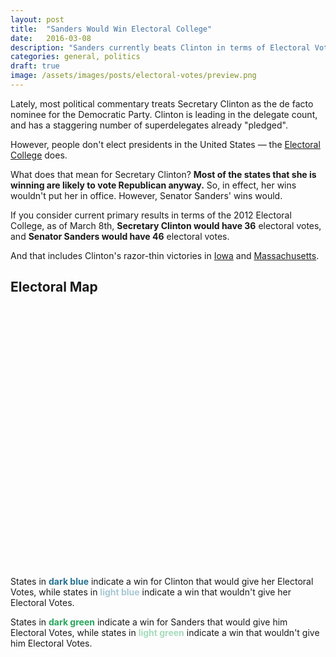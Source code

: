 ```yaml
---
layout: post
title:  "Sanders Would Win Electoral College"
date:   2016-03-08
description: "Sanders currently beats Clinton in terms of Electoral Votes"
categories: general, politics
draft: true
image: /assets/images/posts/electoral-votes/preview.png
---
```



Lately, most political commentary treats Secretary Clinton as the de facto nominee for the Democratic Party.  Clinton is leading in the delegate count, and has a staggering number of superdelegates already "pledged".

However, people don't elect presidents in the United States &mdash; the [Electoral College](https://en.wikipedia.org/wiki/Electoral_College_(United_States)) does.

What does that mean for Secretary Clinton?  **Most of the states that she is winning are likely to vote Republican anyway.**  So, in effect, her wins wouldn't put her in office.  However, Senator Sanders' wins would.

If you consider current primary results in terms of the 2012 Electoral College, as of March 8th, **Secretary Clinton would have 36** electoral votes, and **Senator Sanders would have 46** electoral votes.

And that includes Clinton's razor-thin victories in [Iowa](https://www.google.com/search?q=iowa+democratic+caucus) and [Massachusetts](https://www.google.com/search?q=massachusetts+democratic+primary).

## Electoral Map

<div id="container" style="position: relative; width: 700px; height: 360px;margin-bottom: 72px;"></div>


States in <span class="caption hillary-yes">dark blue</span> indicate a win for Clinton that would give her Electoral Votes, while states in <span class="caption hillary-no">light blue</span> indicate a win that wouldn't give her Electoral Votes.

States in <span class="caption bernie-yes">dark green</span> indicate a win for Sanders that would give him Electoral Votes, while states in <span class="caption bernie-no">light green</span> indicate a win that wouldn't give him Electoral Votes.

<script src="//cdnjs.cloudflare.com/ajax/libs/d3/3.5.3/d3.min.js"></script>
<script src="//cdnjs.cloudflare.com/ajax/libs/topojson/1.6.9/topojson.min.js"></script>
<script src="/assets/js/datamaps.all.min.js"></script>


<style>
.hoverinfo table tr td {
  line-height: 1.1em;
  padding: 4px 2px;
}
.caption {
  font-weight: bold;
}
.hillary-yes {
  color: #267291;
}
.hillary-no {
  color: #A7C7D4;
}
.bernie-yes {
  color: #26A65B;
}
.bernie-no {
  color: #A6DCBC;
}
</style>
<script>
var election = new Datamap({
  scope: "usa",
  element: document.getElementById("container"),
  geographyConfig: {
    highlightBorderColor: "#323534",
    popupTemplate: function(geography, data) {
      winner2012 = "Democrat"
      if(data.winner_2012 == "R") {
        winner2012 = "Republican"
      }

      winner2016 = "TBD"
      if(data.winner_2016 == "H") {
        winner2016 = "Hillary"
      } else if(data.winner_2016 == "B") {
        winner2016 = "Bernie"
      }

      tableRows = []
      tableRows.push("<tr> <td> Electoral Votes: </td> <td> " + data.electoral_votes + " </td> </tr>")
      tableRows.push("<tr> <td> 2012 General: <br /> Outcome </td> <td> " + winner2012 + " </td> </tr>")
      tableRows.push("<tr> <td> 2016 Primary: <br /> Outcome </td> <td> " + winner2016 + " </td> </tr>")

      return "<div class='hoverinfo'> <strong>" + geography.properties.name + "</strong><br /> <table><tbody> " + tableRows.join(" ") +  " </tbody></table> </div>"
    },
    highlightOnHover: false,
    highlightBorderWidth: 1
  },
  defaultFillName: "TBD",
  fills: {
  "H1": "#267291",
  "H0": "#A7C7D4",
  "B1": "#26A65B",
  "B0": "#A6DCBC",
  "defaultFill": "#EEE"
},
data:{
 "AL": {
 "electoral_votes": 9,
"winner_2012": "R",
"winner_2016": "H",
"fillKey": "H0" 
},
"AK": {
 "electoral_votes": 3,
"winner_2012": "R",
"winner_2016": "",
"fillKey": "NONE" 
},
"AZ": {
 "electoral_votes": 11,
"winner_2012": "R",
"winner_2016": "",
"fillKey": "NONE" 
},
"AR": {
 "electoral_votes": 6,
"winner_2012": "R",
"winner_2016": "H",
"fillKey": "H0" 
},
"CA": {
 "electoral_votes": 55,
"winner_2012": "D",
"winner_2016": "",
"fillKey": "NONE" 
},
"CO": {
 "electoral_votes": 9,
"winner_2012": "D",
"winner_2016": "B",
"fillKey": "B1" 
},
"CT": {
 "electoral_votes": 7,
"winner_2012": "D",
"winner_2016": "",
"fillKey": "NONE" 
},
"DC": {
 "electoral_votes": 3,
"winner_2012": "D",
"winner_2016": "",
"fillKey": "NONE" 
},
"DE": {
 "electoral_votes": 3,
"winner_2012": "D",
"winner_2016": "",
"fillKey": "NONE" 
},
"FL": {
 "electoral_votes": 29,
"winner_2012": "D",
"winner_2016": "",
"fillKey": "NONE" 
},
"GA": {
 "electoral_votes": 16,
"winner_2012": "R",
"winner_2016": "H",
"fillKey": "H0" 
},
"HI": {
 "electoral_votes": 4,
"winner_2012": "D",
"winner_2016": "",
"fillKey": "NONE" 
},
"ID": {
 "electoral_votes": 4,
"winner_2012": "R",
"winner_2016": "",
"fillKey": "NONE" 
},
"IL": {
 "electoral_votes": 20,
"winner_2012": "D",
"winner_2016": "",
"fillKey": "NONE" 
},
"IN": {
 "electoral_votes": 11,
"winner_2012": "R",
"winner_2016": "",
"fillKey": "NONE" 
},
"IA": {
 "electoral_votes": 6,
"winner_2012": "D",
"winner_2016": "H",
"fillKey": "H1" 
},
"KS": {
 "electoral_votes": 6,
"winner_2012": "R",
"winner_2016": "B",
"fillKey": "B0" 
},
"KY": {
 "electoral_votes": 8,
"winner_2012": "R",
"winner_2016": "",
"fillKey": "NONE" 
},
"LA": {
 "electoral_votes": 8,
"winner_2012": "R",
"winner_2016": "H",
"fillKey": "H0" 
},
"ME": {
 "electoral_votes": 4,
"winner_2012": "D",
"winner_2016": "B",
"fillKey": "B1" 
},
"MD": {
 "electoral_votes": 10,
"winner_2012": "D",
"winner_2016": "",
"fillKey": "NONE" 
},
"MA": {
 "electoral_votes": 11,
"winner_2012": "D",
"winner_2016": "H",
"fillKey": "H1" 
},
"MI": {
 "electoral_votes": 16,
"winner_2012": "D",
"winner_2016": "B",
"fillKey": "B1" 
},
"MN": {
 "electoral_votes": 10,
"winner_2012": "D",
"winner_2016": "B",
"fillKey": "B1" 
},
"MS": {
 "electoral_votes": 6,
"winner_2012": "R",
"winner_2016": "H",
"fillKey": "H0" 
},
"MO": {
 "electoral_votes": 10,
"winner_2012": "R",
"winner_2016": "",
"fillKey": "NONE" 
},
"MT": {
 "electoral_votes": 3,
"winner_2012": "R",
"winner_2016": "",
"fillKey": "NONE" 
},
"NE": {
 "electoral_votes": 5,
"winner_2012": "R",
"winner_2016": "B",
"fillKey": "B0" 
},
"NV": {
 "electoral_votes": 6,
"winner_2012": "D",
"winner_2016": "H",
"fillKey": "H1" 
},
"NH": {
 "electoral_votes": 4,
"winner_2012": "D",
"winner_2016": "B",
"fillKey": "B1" 
},
"NJ": {
 "electoral_votes": 14,
"winner_2012": "D",
"winner_2016": "",
"fillKey": "NONE" 
},
"NM": {
 "electoral_votes": 5,
"winner_2012": "D",
"winner_2016": "",
"fillKey": "NONE" 
},
"NY": {
 "electoral_votes": 29,
"winner_2012": "D",
"winner_2016": "",
"fillKey": "NONE" 
},
"NC": {
 "electoral_votes": 15,
"winner_2012": "R",
"winner_2016": "",
"fillKey": "NONE" 
},
"ND": {
 "electoral_votes": 3,
"winner_2012": "R",
"winner_2016": "",
"fillKey": "NONE" 
},
"OH": {
 "electoral_votes": 18,
"winner_2012": "D",
"winner_2016": "",
"fillKey": "NONE" 
},
"OK": {
 "electoral_votes": 7,
"winner_2012": "R",
"winner_2016": "B",
"fillKey": "B0" 
},
"OR": {
 "electoral_votes": 7,
"winner_2012": "D",
"winner_2016": "",
"fillKey": "NONE" 
},
"PA": {
 "electoral_votes": 20,
"winner_2012": "D",
"winner_2016": "",
"fillKey": "NONE" 
},
"RI": {
 "electoral_votes": 4,
"winner_2012": "D",
"winner_2016": "",
"fillKey": "NONE" 
},
"SC": {
 "electoral_votes": 9,
"winner_2012": "R",
"winner_2016": "H",
"fillKey": "H0" 
},
"SD": {
 "electoral_votes": 3,
"winner_2012": "R",
"winner_2016": "",
"fillKey": "NONE" 
},
"TN": {
 "electoral_votes": 11,
"winner_2012": "R",
"winner_2016": "H",
"fillKey": "H0" 
},
"TX": {
 "electoral_votes": 38,
"winner_2012": "R",
"winner_2016": "H",
"fillKey": "H0" 
},
"UT": {
 "electoral_votes": 6,
"winner_2012": "R",
"winner_2016": "",
"fillKey": "NONE" 
},
"VT": {
 "electoral_votes": 3,
"winner_2012": "D",
"winner_2016": "B",
"fillKey": "B1" 
},
"VA": {
 "electoral_votes": 13,
"winner_2012": "D",
"winner_2016": "H",
"fillKey": "H1" 
},
"WA": {
 "electoral_votes": 12,
"winner_2012": "D",
"winner_2016": "",
"fillKey": "NONE" 
},
"WV": {
 "electoral_votes": 5,
"winner_2012": "R",
"winner_2016": "",
"fillKey": "NONE" 
},
"WI": {
 "electoral_votes": 10,
"winner_2012": "D",
"winner_2016": "",
"fillKey": "NONE" 
},
"WY": {
 "electoral_votes": 3,
"winner_2012": "R",
"winner_2016": "",
"fillKey": "NONE" 
}
}
});
election.labels();
election.legend({
  "labels": {
    "H1": "Clinton:",
    "B1": "Sanders:",
    "H0": " ",
    "B0": " "
  }
});
</script>

